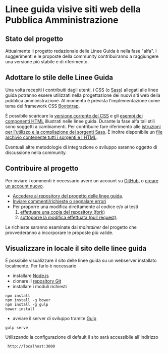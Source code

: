 # Linee guida visive siti web della Pubblica Amministrazione

## Stato del progetto
Attualmente il progetto redazionale delle Linee Guida è nella fase "alfa". I suggerimenti
e le proposte della community contribuiranno a raggiungere una versione più stabile e di riferimento.

## Adottare lo stile delle Linee Guida
Una volta recepiti i contribuiti dagli utenti, i CSS (o [Sass](http://sass-lang.com)) allegati alle linee guida
potranno essere utilizzati nella progettazione dei nuovi siti web della pubblica amministrazione.
Al momento è prevista l'implementazione come tema del framework CSS [Bootstrap](http://getbootstrap.com/).

È possibile scaricare la [versione corrente del CSS](web/assets/agid-bootstrap/dist/css/agid.css) e gli [esempi dei componenti HTML](web/assets/agid-bootstrap/dist) illustrati nelle linee guida. Durante la fase alfa tali stili sono soggetti a cambiamenti. Per contribuire fare riferimento alle [istruzioni per l'utilizzo e la compilazione dei sorgenti Sass](web/assets/agid-bootstrap/README.md). È inoltre disponibile un [file archivio contenente tutti i sorgenti e l'HTML](https://github.com/italia-it/designer.italia.it/raw/gh-pages/assets/agid-bootstrap.zip).

Eventuali altre metodologie di integrazione o sviluppo saranno oggetto di discussione nella community.

## Contribuire al progetto
Per inviare i commenti è necessario avere un account su [GitHub](https://github.com/), o [creare un account nuovo](https://github.com/join).

- [Accedere al repository del progetto delle linee guida](https://github.com/italia-it/designer.italia.it).
- [Inviare commenti/richieste o segnalare errori](https://github.com/italia-it/designer.italia.it/issues)
- Per proporre una modifica direttamente al codice e/o ai testi
  1. [effettuare una copia del repository (fork)](https://help.github.com/articles/fork-a-repo/)
  2. [sottoporre la modifica effettuata (pull request)](https://help.github.com/articles/using-pull-requests/).

Le richieste saranno esaminate dai *maintainer* del progetto che provvederanno a incorporare le proposte più valide.

## Visualizzare in locale il sito delle linee guida
È possibile visualizzare il sito delle linee guida su un webserver installato localmente.
Per farlo è necessario
- installare [Node.js](https://nodejs.org/)
- clonare il [repository Git](https://github.com/italia-it/designer.italia.it.git)
- installare i moduli richiesti

```
npm install
npm install -g bower
npm install -g gulp
bower install
```

- avviare il server di sviluppo tramite [Gulp](http://gulpjs.com/)

```
gulp serve
```

Utilizzando la configurazione di default il sito sarà accessibile all'indirizzo

```
 http://localhost:3000
```
